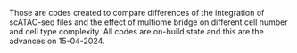Those are codes created to compare differences of the integration of scATAC-seq files and the effect of multiome bridge on different cell number and cell type complexity.
All codes are on-build state and this are the advances on 15-04-2024.
